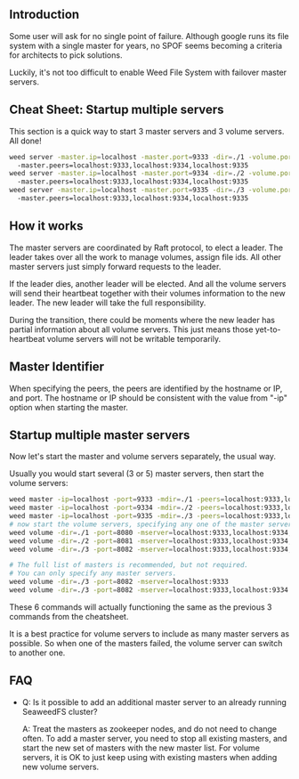 ## Introduction

Some user will ask for no single point of failure. Although google runs its file system with a single master for years, no SPOF seems becoming a criteria for architects to pick solutions.

Luckily, it's not too difficult to enable Weed File System with failover master servers.

## Cheat Sheet: Startup multiple servers

This section is a quick way to start 3 master servers and 3 volume servers. All done!

```bash
weed server -master.ip=localhost -master.port=9333 -dir=./1 -volume.port=8080 \ 
  -master.peers=localhost:9333,localhost:9334,localhost:9335
weed server -master.ip=localhost -master.port=9334 -dir=./2 -volume.port=8081 \ 
  -master.peers=localhost:9333,localhost:9334,localhost:9335
weed server -master.ip=localhost -master.port=9335 -dir=./3 -volume.port=8082 \ 
  -master.peers=localhost:9333,localhost:9334,localhost:9335
```

## How it works

The master servers are coordinated by Raft protocol, to elect a leader. The leader takes over all the work to manage volumes, assign file ids. All other master servers just simply forward requests to the leader.

If the leader dies, another leader will be elected. And all the volume servers will send their heartbeat together with their volumes information to the new leader. The new leader will take the full responsibility.

During the transition, there could be moments where the new leader has partial information about all volume servers. This just means those yet-to-heartbeat volume servers will not be writable temporarily.


## Master Identifier

When specifying the peers, the peers are identified by the hostname or IP, and port.
The hostname or IP should be consistent with the value from "-ip" option when starting the master.

## Startup multiple master servers

Now let's start the master and volume servers separately, the usual way.

Usually you would start several (3 or 5) master servers, then start the volume servers:

```bash
weed master -ip=localhost -port=9333 -mdir=./1 -peers=localhost:9333,localhost:9334,localhost:9335
weed master -ip=localhost -port=9334 -mdir=./2 -peers=localhost:9333,localhost:9334,localhost:9335
weed master -ip=localhost -port=9335 -mdir=./3 -peers=localhost:9333,localhost:9334,localhost:9335
# now start the volume servers, specifying any one of the master server
weed volume -dir=./1 -port=8080 -mserver=localhost:9333,localhost:9334,localhost:9335
weed volume -dir=./2 -port=8081 -mserver=localhost:9333,localhost:9334,localhost:9335
weed volume -dir=./3 -port=8082 -mserver=localhost:9333,localhost:9334,localhost:9335

# The full list of masters is recommended, but not required.
# You can only specify any master servers.
weed volume -dir=./3 -port=8082 -mserver=localhost:9333
weed volume -dir=./3 -port=8082 -mserver=localhost:9333,localhost:9334
```

These 6 commands will actually functioning the same as the previous 3 commands from the cheatsheet.

It is a best practice for volume servers to include as many master servers as possible. So when one of the masters failed, the volume server can switch to another one.

## FAQ
* Q: Is it possible to add an additional master server to an already running SeaweedFS cluster?

    A: Treat the masters as zookeeper nodes, and do not need to change often. To add a master server, you need to stop all existing masters, and start the new set of masters with the new master list. For volume servers, it is OK to just keep using with existing masters when adding new volume servers.
